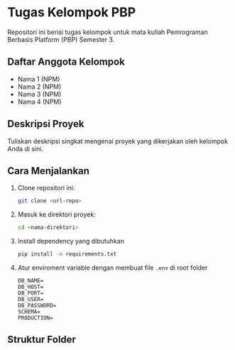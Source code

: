 # Tugas Kelompok PBP

Repositori ini berisi tugas kelompok untuk mata kuliah Pemrograman Berbasis Platform (PBP) Semester 3.

## Daftar Anggota Kelompok

- Nama 1 (NPM)
- Nama 2 (NPM)
- Nama 3 (NPM)
- Nama 4 (NPM)

## Deskripsi Proyek

Tuliskan deskripsi singkat mengenai proyek yang dikerjakan oleh kelompok Anda di sini.

## Cara Menjalankan

1. Clone repositori ini:
    ```bash
    git clone <url-repo>
    ```
2. Masuk ke direktori proyek:
    ```bash
    cd <nama-direktori>
    ```
3. Install dependency yang dibutuhkan
    ```bash
    pip install -m requirements.txt
    ```
4. Atur enviroment variable dengan membuat file `.env` di root folder
    ```env
    DB_NAME=
    DB_HOST=
    DB_PORT=
    DB_USER=
    DB_PASSWORD=
    SCHEMA=
    PRODUCTION=
    ```

## Struktur Folder
